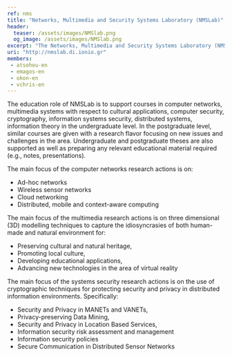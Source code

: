 ```yaml
---
ref: nms
title: "Networks, Multimedia and Security Systems Laboratory (NMSLab)"
header:
  teaser: /assets/images/NMSlab.png
  og_image: /assets/images/NMSlab.png
excerpt: "The Networks, Multimedia and Security Systems Laboratory (NMSLab) supports both educational and research needs of the Department of Informatics, as well as other departments of the Ionian University, related to computer networks, multimedia and security."
uri: "http://nmslab.di.ionio.gr"
members:
 - atsohou-en
 - emagos-en
 - okon-en
 - vchris-en
---
```


The education role of NMSLab is to support courses in computer networks, multimedia systems with respect to cultural applications, computer security, cryptography, information systems security, distributed systems, information theory in the undergraduate level. In the postgraduate level, similar courses are given with a research flavor focusing on new issues and challenges in the area. Undergraduate and postgraduate theses are also supported as well as preparing any relevant educational material required (e.g., notes, presentations).

The main focus of the computer networks research actions is on:

- Ad-hoc networks
-  Wireless sensor networks
-  Cloud networking
-  Distributed, mobile and context-aware computing

The main focus of the multimedia research actions is on three dimensional (3D) modelling techniques to capture the idiosyncrasies of both human-made and natural environment for:

- Preserving cultural and natural heritage,
- Promoting local culture,
- Developing educational applications,
- Advancing new technologies in the area of virtual reality

The main focus of the systems security research actions is on the use of cryptographic techniques for protecting security and privacy in distributed information environments. Specifically:

- Security and Privacy in MANETs and VANETs,
- Privacy-preserving Data Mining,
- Security and Privacy in Location Based Services,
- Information security risk assessment and management
- Information security policies
- Secure Communication in Distributed Sensor Networks
